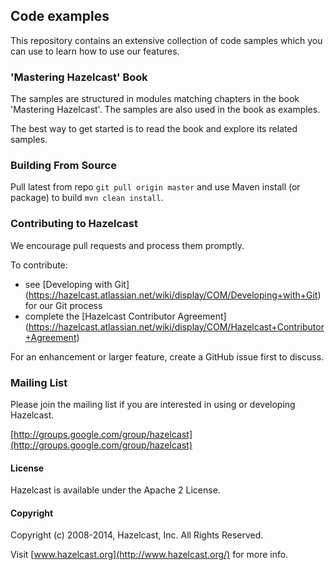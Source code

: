 ## Code examples

This repository contains an extensive collection of code samples which you can use to learn how
to use our features. 
 
### 'Mastering Hazelcast' Book 

The samples are structured in modules matching chapters in the book 'Mastering Hazelcast'. The samples
are also used in the book as examples. 

The best way to get started is to read the book and explore its related samples.

### Building From Source

Pull latest from repo `git pull origin master` and use Maven install (or package) to build `mvn clean install`.

### Contributing to Hazelcast

We encourage pull requests and process them promptly.

To contribute:

* see [Developing with Git] (https://hazelcast.atlassian.net/wiki/display/COM/Developing+with+Git) for our Git process
* complete the [Hazelcast Contributor Agreement] (https://hazelcast.atlassian.net/wiki/display/COM/Hazelcast+Contributor+Agreement)

For an enhancement or larger feature, create a GitHub issue first to discuss.

### Mailing List

Please join the mailing list if you are interested in using or developing Hazelcast.

[http://groups.google.com/group/hazelcast](http://groups.google.com/group/hazelcast)

#### License

Hazelcast is available under the Apache 2 License.

#### Copyright

Copyright (c) 2008-2014, Hazelcast, Inc. All Rights Reserved.

Visit [www.hazelcast.org](http://www.hazelcast.org/) for more info.
